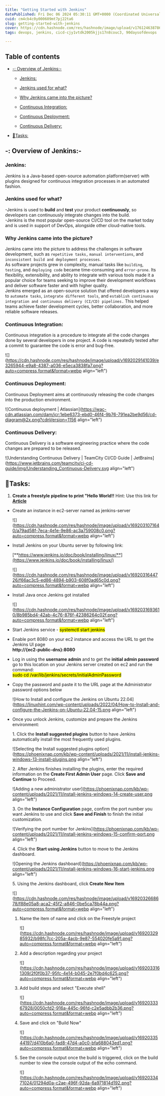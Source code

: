 ```yaml
---
title: "Getting Started with Jenkins"
datePublished: Fri Dec 06 2024 05:30:11 GMT+0000 (Coordinated Universal Time)
cuid: cm4cb4c0y000609mt7pj22ta6
slug: getting-started-with-jenkins
cover: https://cdn.hashnode.com/res/hashnode/image/upload/v1761246387867/2a58ac98-9c95-41e7-bf71-89ffb686f3f3.png
tags: devops, jenkins, cicd-cjy1vtdk2005kjjs17n8couc3, 90daysofdevops

---
```


## **Table of contents**

* [\-: Overview of Jenkins:-](https://namg.hashnode.dev/getting-started-with-jenkins-day-22#heading-overview-of-jenkins)
    
    * [Jenkins:](https://namg.hashnode.dev/getting-started-with-jenkins-day-22#heading-jenkins)
        
    * [Jenkins used for what?](https://namg.hashnode.dev/getting-started-with-jenkins-day-22#heading-jenkins-used-for-what)
        
    * [Why Jenkins came into the picture?](https://namg.hashnode.dev/getting-started-with-jenkins-day-22#heading-why-jenkins-came-into-the-picture)
        
    * [Continuous Integration:](https://namg.hashnode.dev/getting-started-with-jenkins-day-22#heading-continuous-integration)
        
    * [Continuous Deployment:](https://namg.hashnode.dev/getting-started-with-jenkins-day-22#heading-continuous-deployment)
        
    * [Continuous Delivery:](https://namg.hashnode.dev/getting-started-with-jenkins-day-22#heading-continuous-delivery)
        
* [📌Tasks:](https://namg.hashnode.dev/getting-started-with-jenkins-day-22#heading-tasks)
    

## **\-: Overview of Jenkins:-**

### Jenkins:

Jenkins is a Java-based open-source automation platform(server) with plugins designed for continuous integration processes in an automated fashion.

### Jenkins used for what?

\-Jenkins is used to **build** and **test** your product **continuously**, so developers can continuously integrate changes into the build.  
\-Jenkins is the most popular open-source CI/CD tool on the market today and is used in support of DevOps, alongside other cloud-native tools.

### Why Jenkins came into the picture?

Jenkins came into the picture to address the challenges in software development, such as `repetitive tasks,` `manual interventions`, and `inconsistent build and deployment processes`.  
As software projects grew in complexity, manual tasks like `building`, `testing`, and `deploying code` became time-consuming and `error-prone`. Its flexibility, extensibility, and ability to integrate with various tools made it a popular choice for teams seeking to improve their development workflows and deliver software faster and with higher quality.  
Jenkins emerged as an open-source solution that offered developers a way to `automate tasks`, `integrate different tools`, and `establish continuous integration and continuous delivery (CI/CD) pipelines.` This helped teams achieve faster development cycles, better collaboration, and more reliable software releases.

### Continuous Integration:

Continuous integration is a procedure to integrate all the code changes done by several developers in one project. A code is repeatedly tested after a commit to guarantee the code is error and bug-free.

![](https://cdn.hashnode.com/res/hashnode/image/upload/v1692029141039/e3265944-e9a8-4387-a036-e5eca3838fa7.png?auto=compress,format&format=webp align="left")

### Continuous Deployment:

Continuous Deployment aims at continuously releasing the code changes into the production environment.

![Continuous deployment | Atlassian](https://wac-cdn.atlassian.com/dam/jcr:1ebe6373-ebd0-46f4-9b76-791ea2be9d56/cd-diagram@2x.png?cdnVersion=1156 align="left")

### Continuous Delivery:

Continuous Delivery is a software engineering practice where the code changes are prepared to be released.

![Understanding Continuous Delivery | TeamCity CI/CD Guide | JetBrains](https://www.jetbrains.com/teamcity/ci-cd-guide/img/Understanding_Continuous-Delivery.svg align="left")

## 📌Tasks:

1. **Create a freestyle pipeline to print "Hello World!!** Hint: Use this link for [**Article**](https://www.geeksforgeeks.org/what-is-jenkins)
    

* Create an instance in ec2-server named as jenkins-server
    
    ![](https://cdn.hashnode.com/res/hashnode/image/upload/v1692031071640/a79ad58f-7eca-4e1e-9e86-ac3a759008c0.png?auto=compress,format&format=webp align="left")
    
* Install Jenkins on your Ubuntu server by following link:
    
    [**https://www.jenkins.io/doc/book/installing/linux/**](https://www.jenkins.io/doc/book/installing/linux/)
    
    ![](https://cdn.hashnode.com/res/hashnode/image/upload/v1692031644726/f66ac3c5-ed86-4894-b903-608f0ad65c0d.png?auto=compress,format&format=webp align="left")
    
* Install Java once Jenkins got installed
    
    ![](https://cdn.hashnode.com/res/hashnode/image/upload/v1692031693610/8b985bd4-42ab-4c76-876f-42386264c02f.png?auto=compress,format&format=webp align="left")
    
* Start Jenkins service - <mark>systemctl start jenkins</mark>
    
* Enable port 8080 on your ec2 instance and access the URL to get the Jenkins UI page  
    **http://{ec2-public-dns}:8080**
    
* Log in using the **username admin** and to get the **initial admin password** go to this location on your Jenkins server created on ec2 and run the command:  
    <mark>sudo cd /var/lib/jenkins/secrets/initialAdminPassword</mark>
    
* Copy the password and paste it to the URL page at the Administrator password options below
    
    ![How to Install and configure the Jenkins on Ubuntu 22.04](https://linuxhint.com/wp-content/uploads/2022/04/How-to-Install-and-configure-the-Jenkins-on-Ubuntu-22.04-15.png align="left")
    
* Once you unlock Jenkins, customize and prepare the Jenkins environment:
    
    1\. Click the **Install suggested plugins** button to have Jenkins automatically install the most frequently used plugins.
    
    ![Selecting the Install suggested plugins option](https://phoenixnap.com/kb/wp-content/uploads/2021/11/install-jenkins-windows-13-install-plugins.png align="left")
    
    2\. After Jenkins finishes installing the plugins, enter the required information on the **Create First Admin User** page. Click **Save and Continue** to Proceed.
    
    ![Adding a new administrator user](https://phoenixnap.com/kb/wp-content/uploads/2021/11/install-jenkins-windows-14-create-user.png align="left")
    
    3\. On the **Instance Configuration** page, confirm the port number you want Jenkins to use and click **Save and Finish** to finish the initial customization.
    
    ![Verifying the port number for Jenkins](https://phoenixnap.com/kb/wp-content/uploads/2021/11/install-jenkins-windows-15-confirm-port.png align="left")
    
    4\. Click the **Start using Jenkins** button to move to the Jenkins dashboard.
    
    ![Opening the Jenkins dashboard](https://phoenixnap.com/kb/wp-content/uploads/2021/11/install-jenkins-windows-16-start-jenkins.png align="left")
    
    5\. Using the Jenkins dashboard, click **Create New Item**
    
    ![](https://cdn.hashnode.com/res/hashnode/image/upload/v1692032668678/f88e05a8-aca2-45f2-a846-0be5ca78b44a.png?auto=compress,format&format=webp align="left")
    
    1. Name the item of name and click on the Freestyle project
        
        ![](https://cdn.hashnode.com/res/hashnode/image/upload/v1692032985932/b98fc7cc-205a-4acb-9e87-554020fe5a91.png?auto=compress,format&format=webp align="left")
        
    2. Add a description regarding your project
        
        ![](https://cdn.hashnode.com/res/hashnode/image/upload/v1692033161309/2f0f0b37-95fc-4e14-b045-2e7f0bd4c625.png?auto=compress,format&format=webp align="left")
        
    3. Add build steps and select "Execute shell"
        
        ![](https://cdn.hashnode.com/res/hashnode/image/upload/v1692033367928/0050cfd2-916a-445c-96fd-c2e5adbb2b36.png?auto=compress,format&format=webp align="left")
        
    4. Save and click on "Build Now"
        
        ![](https://cdn.hashnode.com/res/hashnode/image/upload/v1692033544197/d410b6a0-fad8-47d4-a0c0-bfa688043ed1.png?auto=compress,format&format=webp align="left")
        
    5. See the console output once the build is triggered, click on the build number to view the console output of the echo command.
        
        ![](https://cdn.hashnode.com/res/hashnode/image/upload/v1692033471024/01294d0a-c2ae-496f-92da-6a971814d192.png?auto=compress,format&format=webp align="left")